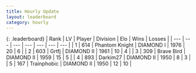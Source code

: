 ```yaml
---
title: Hourly Update
layout: leaderboard
category: hourly
---
```


{: .leaderboard}
| Rank | LV | Player | Division | Elo | Wins | Losses |
| --- | --- | --- | --- | --- | --- | --- |
| <span data-change="0">1</span> | 614 | <span title="ID: 742939">Phantom Knight</span> | DIAMOND I | <span data-change="-13">1976</span> | <span data-change="1">20</span> | <span data-change="1">6</span> |
| <span data-change="0">2</span> | 603 | <span title="ID: 742306">Grtfj</span> | DIAMOND II | <span data-change="0">1961</span> | <span data-change="0">10</span> | <span data-change="0">4</span> |
| <span data-change="0">3</span> | 309 | <span title="ID: 712180">Brave Bird</span> | DIAMOND II | <span data-change="0">1959</span> | <span data-change="0">15</span> | <span data-change="0">5</span> |
| <span data-change="0">4</span> | 893 | <span title="ID: 694036">Darkim27</span> | DIAMOND II | <span data-change="0">1950</span> | <span data-change="0">8</span> | <span data-change="0">3</span> |
| <span data-change="0">5</span> | 167 | <span title="ID: 744981">Trainphobic</span> | DIAMOND II | <span data-change="0">1950</span> | <span data-change="0">12</span> | <span data-change="0">10</span> |